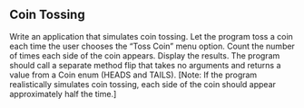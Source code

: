 ## Coin Tossing

Write an application that simulates coin tossing. Let the program toss a coin each time the user chooses the “Toss Coin” menu option. Count the number of times each side of the coin appears. Display the results. The program should call a separate method flip that takes no arguments and returns a value from a Coin enum (HEADS and TAILS). [Note: If the program realistically simulates coin tossing, each side of the coin should appear approximately half the time.]